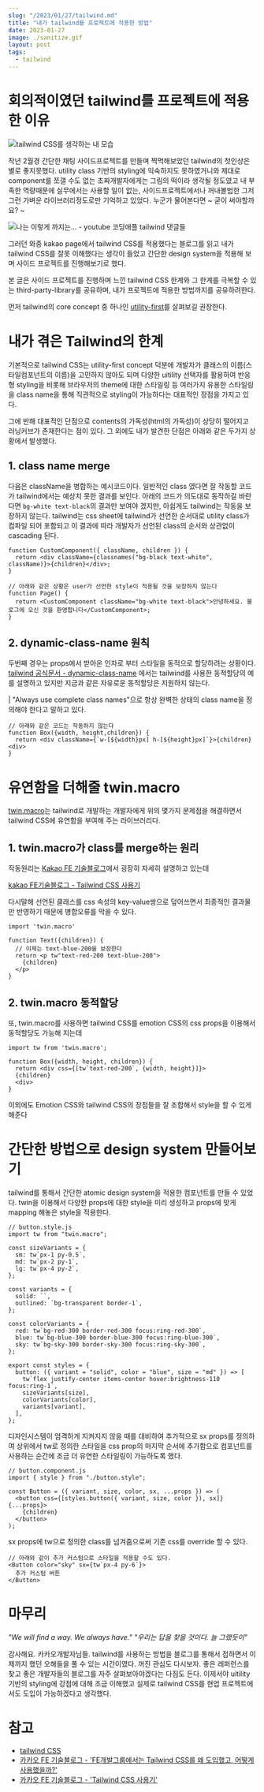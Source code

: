 ```yaml
---
slug: "/2023/01/27/tailwind.md"
title: "내가 tailwind를 프로젝트에 적용한 방법"
date: 2023-01-27
image: ./sanitize.gif
layout: post
tags:
  - tailwind
---
```


# 회의적이였던 tailwind를 프로젝트에 적용한 이유

![tailwind CSS를 생각하는 내 모습](https://media.giphy.com/media/aVytG2ds8e0tG/giphy.gif)

작년 2월경 간단한 채팅 사이드프로젝트를 만들며 찍먹해보았던 tailwind의 첫인상은 별로 좋지못했다. utility class 기반의 styling에 익숙하지도 못하였거니와 제대로 component를 쪼갤 수도 없는 초짜개발자에게는 그림의 떡이라 생각될 정도였고 내 부족한 역량때문에 실무에서는 사용할 일이 없는, 사이드프로젝트에서나 꺼내볼법한 그저그런 가벼운 라이브러리정도로만 기억하고 있었다. 누군가 물어본다면 ~ 굳이 써야할까요? ~

![나는 이렇게 까지는... - youtube 코딩애플 tailwind 댓글들](reply.png)

그러던 와중 kakao page에서 tailwind CSS를 적용했다는 블로그를 읽고 내가 tailwind CSS를 잘못 이해했다는 생각이 들었고 간단한 design system을 적용해 보며 사이드 프로젝트를 진행해보기로 했다.

본 글은 사이드 프로젝트를 진행하며 느낀 tailwind CSS 한계와 그 한계를 극복할 수 있는 third-party-library를 공유하며, 내가 프로젝트에 적용한 방법까지를 공유하려한다.

먼저 tailwind의 core concept 중 하나인 [utility-first](https://tailwindcss.com/docs/utility-first)를 살펴보길 권장한다.

# 내가 겪은 Tailwind의 한계

기본적으로 tailwind CSS는 utility-first concept 덕분에 개발자가 클래스의 이름(스타일컴포넌트의 이름)을 고민하지 않아도 되며 다양한 uitility 선택자를 활용하여 반응형 styling을 비롯해 브라우저의 theme에 대한 스타일링 등 여러가지 유용한 스타일링을 class name을 통해 직관적으로 styling이 가능하다는 대표적인 장점을 가지고 있다.

그에 반해 대표적인 단점으로 contents의 가독성(html의 가독성)이 상당히 떨어지고 러닝커브가 존재한다는 점이 있다. 그 외에도 내가 발견한 단점은 아래와 같은 두가지 상황에서 발생했다.

## 1. class name merge

다음은 className을 병합하는 예시코드이다. 일반적인 class 였다면 잘 작동할 코드가 tailwind에서는 예상치 못한 결과를 보인다. 아래의 코드가 의도대로 동작하길 바란다면 `bg-white text-black`의 결과만 보여야 겠지만, 아쉽게도 tailwind는 작동을 보장하지 않는다. tailwind는 css sheet에 tailwind가 선언한 순서대로 utility class가 컴파일 되어 포함되고 이 결과에 따라 개발자가 선언된 class의 순서와 상관없이 cascading 된다.

```tsx
function CustomComponent({ className, children }) {
  return <div className={classnames("bg-black text-white", className)}>{children}</div>;
}
```

```tsx
// 아래와 같은 상황은 user가 선언한 style이 적용될 것을 보장하지 않는다
function Page() {
  return <CustomComponent className="bg-white text-black">안녕하세요. 블로그에 오신 것을 환영합니다</CustomComponent>;
}
```

## 2. dynamic-class-name 원칙

두번째 경우는 props에서 받아온 인자로 부터 스타일을 동적으로 할당하려는 상황이다. [tailwind 공식문서 - dynamic-class-name](https://tailwindcss.com/docs/content-configuration#dynamic-class-names) 에서는 tailwind를 사용한 동적할당의 예를 설명하고 있지만 지금과 같은 자유로운 동적할당은 지원하지 않는다.

| "Always use complete class names"으로 항상 완벽한 상태의 class name을 정의해야 한다고 말하고 있다.

```tsx
// 아래와 같은 코드는 작동하지 않는다
function Box({width, height,children}) {
  return <div className={`w-[${width}px] h-[${height}px]`}>{children}<div>
}
```

# 유연함을 더해줄 twin.macro

[twin.macro](https://github.com/ben-rogerson/twin.macro)는 tailwind로 개발하는 개발자에게 위의 몇가지 문제점을 해결하면서 tailwind CSS에 유연함을 부여해 주는 라이브러리다.

## 1. twin.macro가 class를 merge하는 원리

작동원리는 [Kakao FE 기술블로그](https://fe-developers.kakaoent.com/2022/220303-tailwind-tips/)에서 굉장히 자세히 설명하고 있는데

[kakao FE기술블로그 - Tailwind CSS 사용기](kakao-fe.png)

다시말해 선언된 클래스를 css 속성의 key-value쌍으로 덮어쓰면서 최종적인 결과물만 반영하기 때문에 병합오류를 막을 수 있다.

```tsx
import 'twin.macro'

function Text({children}) {
  // 이제는 text-blue-200을 보장한다
  return <p tw"text-red-200 text-blue-200">
    {children}
  </p>
}
```

## 2. twin.macro 동적할당

또, twin.macro를 사용하면 tailwind CSS를 emotion CSS의 css props을 이용해서 동적할당도 가능해 지는데

```tsx
import tw from 'twin.macro';

function Box({width, height, children}) {
  return <div css={[tw`text-red-200`, {width, height}]}>
  {children}
  <div>
}
```

이외에도 Emotion CSS와 tailwind CSS의 장점들을 잘 조합해서 style을 할 수 있게 해준다

# 간단한 방법으로 design system 만들어보기

tailwind를 통해서 간단한 atomic design system을 적용한 컴포넌트를 만들 수 있었다. twin을 이용해서 다양한 props에 대한 style을 미리 생성하고 props에 맞게 mapping 해놓은 style을 적용한다.

```tsx
// button.style.js
import tw from "twin.macro";

const sizeVariants = {
  sm: tw`px-1 py-0.5`,
  md: tw`px-2 py-1`,
  lg: tw`px-4 py-2`,
};

const variants = {
  solid: ``,
  outlined: `bg-transparent border-1`,
};

const colorVariants = {
  red: tw`bg-red-300 border-red-300 focus:ring-red-300`,
  blue: tw`bg-blue-300 border-blue-300 focus:ring-blue-300`,
  sky: tw`bg-sky-300 border-sky-300 focus:ring-sky-300`,
};

export const styles = {
  button: ({ variant = "solid", color = "blue", size = "md" }) => [
    tw`flex justify-center items-center hover:brightness-110	focus:ring-1`,
    sizeVariants[size],
    colorVariants[color],
    variants[variant],
  ],
};
```

디자인시스템이 엄격하게 지켜지지 않을 때를 대비하여 추가적으로 sx props를 정의하여 상위에서 tw로 정의한 스타일을 css prop의 마지막 순서에 추가함으로 컴포넌트를 사용하는 순간에 조금 더 유연한 스타일링이 가능하도록 했다.

```tsx
// button.component.js
import { style } from "./button.style";

const Button = ({ variant, size, color, sx, ...props }) => (
  <button css={[styles.button({ variant, size, color }), sx]} {...props}>
    {children}
  </button>
);
```

sx props에 tw으로 정의한 class를 넘겨줌으로써 기존 css를 override 할 수 있다.

```tsx
// 아래와 같이 추가 커스텀으로 스타일을 적용할 수도 있다.
<Button color="sky" sx={tw`px-4 py-6`}>
  추가 커스텀 버튼
</Button>
```

# 마무리

_"We will find a way. We always have."_
_"우리는 답을 찾을 것이다. 늘 그랬듯이"_

감사해요. 카카오개발자님들. tailwind를 사용하는 방법을 블로그를 통해서 접하면서 이제까지 했던 오해들을 풀 수 있는 시간이였다. 꺼진 관심도 다시보자. 좋은 레퍼런스를 찾고 좋은 개발자들의 블로그를 자주 살펴보아야겠다는 다짐도 든다. 이제서야 uitility 기반의 styling에 강점에 대해 조금 이해했고 실제로 tailwind CSS를 현업 프로젝트에서도 도입이 가능하겠다고 생각했다.

# 참고

- [tailwind CSS](https://tailwindcss.com/)
- [카카오 FE 기술블로그 - 'FE개발그룹에서는 Tailwind CSS를 왜 도입했고, 어떻게 사용했을까?'](https://fe-developers.kakaoent.com/2022/221013-tailwind-and-design-system/)
- [카카오 FE 기술블로그 - 'Tailwind CSS 사용기'](https://fe-developers.kakaoent.com/2022/220303-tailwind-tips/)

